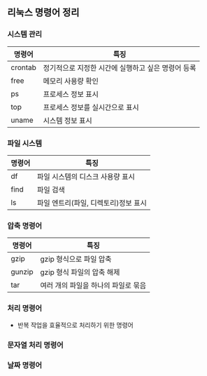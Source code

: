 
## 리눅스 명령어 정리

### 시스템 관리
| 명령어| 특징 |
| ---- | ------------------------------------------- |
| crontab | 정기적으로 지정한 시간에 실행하고 싶은 명령어 등록 |
| free | 메모리 사용량 확인 |
| ps | 프로세스 정보 표시 |
| top | 프로세스 정보를 실시간으로 표시 |
| uname | 시스템 정보 표시 |

### 파일 시스템
| 명령어| 특징 |
| ---- | ------------------------------------------- |
| df | 파일 시스템의 디스크 사용량 표시 |
| find | 파일 검색 |
| ls | 파일 엔트리(파일, 디렉토리)정보 표시 |

### 압축 명령어
| 명령어| 특징 |
| ---- | ------------------------------------------- |
| gzip | gzip 형식으로 파일 압축 |
| gunzip | gzip 형식 파일의 압축 해제 |
| tar | 여러 개의 파일을 하나의 파일로 묶음 |

### 처리 명령어
- 반복 작업을 효율적으로 처리하기 위한 명령어

### 문자열 처리 명령어
### 날짜 명령어
